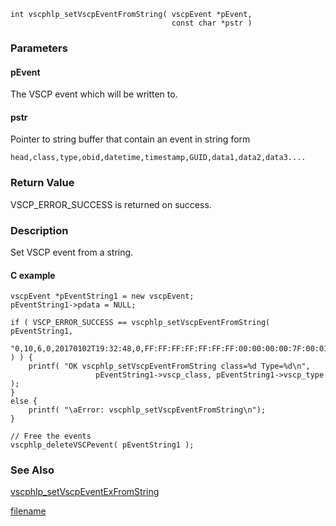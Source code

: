 

```clike
int vscphlp_setVscpEventFromString( vscpEvent *pEvent, 
                                    const char *pstr )
```

### Parameters

#### pEvent
The VSCP event which will be written to.

#### pstr
Pointer to string buffer that contain an event in string form

    head,class,type,obid,datetime,timestamp,GUID,data1,data2,data3....

### Return Value
VSCP_ERROR_SUCCESS is returned on success. 

### Description
Set VSCP event from a string.

#### C example

```clike
vscpEvent *pEventString1 = new vscpEvent;
pEventString1->pdata = NULL;
 
if ( VSCP_ERROR_SUCCESS == vscphlp_setVscpEventFromString( pEventString1,                
       "0,10,6,0,20170102T19:32:48,0,FF:FF:FF:FF:FF:FF:FF:00:00:00:00:7F:00:01:01:FD,0x8A,0x00,0x1E" ) ) {
    printf( "OK vscphlp_setVscpEventFromString class=%d Type=%d\n", 
                   pEventString1->vscp_class, pEventString1->vscp_type );
}
else {
    printf( "\aError: vscphlp_setVscpEventFromString\n");
}
 
// Free the events
vscphlp_deleteVSCPevent( pEventString1 );
```
### See Also
[vscphlp_setVscpEventExFromString](vscphlp_setvscpeventexfromstring.md)



[filename](./bottom_copyright.md ':include')